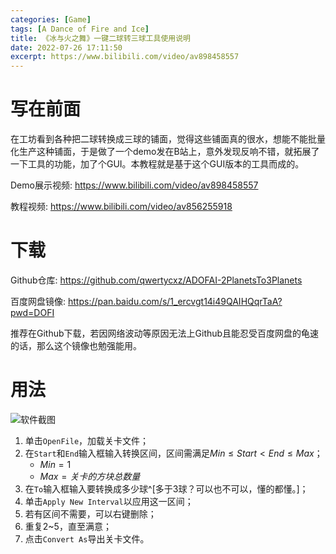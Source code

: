 ```yaml
---
categories: [Game]
tags: [A Dance of Fire and Ice]
title: 《冰与火之舞》一键二球转三球工具使用说明
date: 2022-07-26 17:11:50
excerpt: https://www.bilibili.com/video/av898458557
---
```

# 写在前面
在工坊看到各种把二球转换成三球的铺面，觉得这些铺面真的很水，想能不能批量化生产这种铺面，于是做了一个demo发在B站上，意外发现反响不错，就拓展了一下工具的功能，加了个GUI。本教程就是基于这个GUI版本的工具而成的。

Demo展示视频: <https://www.bilibili.com/video/av898458557>

教程视频: <https://www.bilibili.com/video/av856255918>

# 下载
Github仓库: <https://github.com/qwertycxz/ADOFAI-2PlanetsTo3Planets>

百度网盘镜像: <https://pan.baidu.com/s/1_ercvgt14i49QAIHQqrTaA?pwd=DOFI>

推荐在Github下载，若因网络波动等原因无法上Github且能忍受百度网盘的龟速的话，那么这个镜像也勉强能用。

# 用法
![软件截图](/images/Adofai2PlanetsTo3Planets.png)

1. 单击`OpenFile`，加载关卡文件；
2. 在`Start`和`End`输入框输入转换区间，区间需满足$Min \leqslant Start < End \leqslant Max$；
	* $Min = 1$
	* $Max = 关卡的方块总数量$
3. 在`To`输入框输入要转换成多少球^[多于3球？可以也不可以，懂的都懂。]；
4. 单击`Apply New Interval`以应用这一区间；
5. 若有区间不需要，可以右键删除；
6. 重复2~5，直至满意；
7. 点击`Convert As`导出关卡文件。
